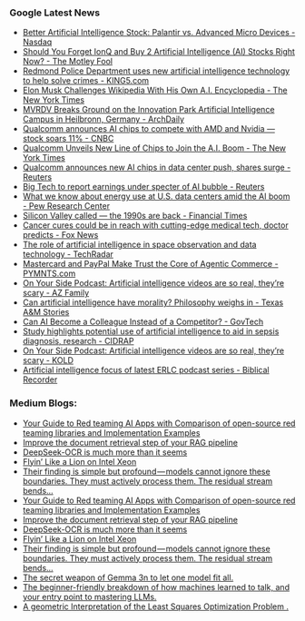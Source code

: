 ### Google Latest News
<!-- GOOGLE-NEWS-CONTENT:START -->

- [Better Artificial Intelligence Stock: Palantir vs. Advanced Micro Devices - Nasdaq](https://news.google.com/rss/articles/CBMipgFBVV95cUxPeWFEU0M2NHhIWmRENnpjbVNmWl9VNU5UZ2Q5a3FOb1M2Y2dJWGhFaXJGdkltSFY2RGoxQnQycWVuNGxNYUI2aUxvZGt5NS05X05YMDJaUnNuc19hWU5kMW9yNTZxWWh3VlIxOUo1aDVnekV1VjdYalloT3ZiQ1pvWlJWcHZJcExLd3lGWjNzVm5tZW45S1hEcTVhRXVYZHNzeVdMTktn?oc=5)
- [Should You Forget IonQ and Buy 2 Artificial Intelligence (AI) Stocks Right Now? - The Motley Fool](https://news.google.com/rss/articles/CBMimAFBVV95cUxNLVJKU21UNTZ6VUVEX1NUS251N0VLRklWTzBQTFhJQ1F4ckdXR2ljZlg2cnVLc3lFTTBqOG1sTGVOU05KSTY3N2xRemJmRlFhTWFpODJEVXpzZ2E0V0EwY19JRTZCVG9UeGlLWDVJbm8ySUMybFpqY1FMXzRtNXNNSVlVOElHVnFHOF9WQ0RNb1NvVzVSdUs5aQ?oc=5)
- [Redmond Police Department uses new artificial intelligence technology to help solve crimes - KING5.com](https://news.google.com/rss/articles/CBMi6AFBVV95cUxQUE5Qb2RpbVBWRkdna0QyUHVuanEzYVI2RGNuLURDUmVJQnpNT004RHJhcmx6NDluT204NkJ1QUlnOW1uQ0tOSWFOWXc5NGdVYk5uNXRtYmZRUXF5eTR4aXN1ZUVCck5DLVFOSmxxY25Lcmk3V09aV0swLWk3bmk1cldKcnJLQzlCUWc2ekt1NVFvbVQwNTFVXzN4eVMwVWdvRk4zUXNwSFlubk1zRVVjMGVtalBSbmtKNktnU0JvaHl6YmgtZ01lZ2s1ejVKZ2xjMVEzTG1NNHExS3lkZWhKdFdYdWctaU9s?oc=5)
- [Elon Musk Challenges Wikipedia With His Own A.I. Encyclopedia - The New York Times](https://news.google.com/rss/articles/CBMihAFBVV95cUxOVVBoUl92YUI4S2dLTnBrV2xtOXU5M0p5dmN2NXpqUTg1UXR6cHJrczMxU2lJTlFnNWVoVVlhMWFKSWZzR3gwUjdBSXQwNjlBcXl5TnMwalVEUC1YVFNXbXZXZkpGV1dVbFN6MkRVSzQ2RlRZbkZuVlJsRjduQ0JoMFdOV1g?oc=5)
- [MVRDV Breaks Ground on the Innovation Park Artificial Intelligence Campus in Heilbronn, Germany - ArchDaily](https://news.google.com/rss/articles/CBMixwFBVV95cUxPS1ZVUy0yS2dTNklKR3E1V1g5YkhrOVlXaXdLTm8xY2h6Z2tXY0NoWFJna0pyR3dYdi1HSk52M3FmRkp6TnpOUm9FcGFBVGN3ZmRfZEpWZ1V2QUxTcmpSR254Mk5Ib2pmVWpTajZJYnUzdVhRcW1QX1pnWVdncDA3ODFxVVBJczViTDZXNTJUVkFxWGgzbEs4WmxXblgyLUt3TW1sdURpcjNkOVFNZUx3WkFYWDBHLVIybVZqWW8zQmxNTlFYcWZN?oc=5)
- [Qualcomm announces AI chips to compete with AMD and Nvidia — stock soars 11% - CNBC](https://news.google.com/rss/articles/CBMigwFBVV95cUxNN2U3bkkwSEVJdXJxZ3IySWRZQlZKcHl4TklYS0tMQjhvSUlNd1pELXc2Q1BaQ1Jfc3ZRX1RYRExXUjUxaDhHNXdXLUtLaTdCS01KNENsU2hkWkJiQWhJUjV5YXFWWTdha1ZaVWRnN1hYUnZHcUNlZlpRNVZ1eEx4Z2phMNIBiAFBVV95cUxNbjBaOWpHSkpIYzAycW5lZGU0UjBzbTNyTDhsdnQ1ejVKRzFpcjYwQjJVc2pFNGpkUDhqM0VoVmZWMEotOC1Jb1kwWEMzd09nUHFJRzZWR3UtWWpUTkx6MEZ6SDRwZzBnZTUweEhSdjk5bmZidFhPWGJBLWVZN24xcmpaRGxZcWh6?oc=5)
- [Qualcomm Unveils New Line of Chips to Join the A.I. Boom - The New York Times](https://news.google.com/rss/articles/CBMid0FVX3lxTE92MXpzbF9OTXFJVllGX2gxVmhNTWJkeFF2QXBEdDJIWmNVLVlxYzMzSUlXSDhxLU41OVpvTjFiel94QkpVbXlpSlh6UmRqNmVIQ0cwLWxkZkx0MUxVUWxJUl9BU0ZzUHloSGhrTkkxQ0tQX0NxOURV?oc=5)
- [Qualcomm announces new AI chips in data center push, shares surge - Reuters](https://news.google.com/rss/articles/CBMivwFBVV95cUxQLVlVWGxKVkh2V0dfSFNYQjR4WTh1NGpQM0lWS0E2Y3JPdmJxdmtaY3VlanYxLXY2eENha085ZnVkemVkclRUenBERkVfTHdLZWhiVXhVLXI2aC1RQjg5VlNWVE9NS1g3NHY3SGxHc2haQnRGMk1YVGlkSVNTREVmRTd6eHdoT3VQMk1nSENDRE55RkJBTzhZdHlzanRsUHhmbkc0UV9IZmgwMVlnaV9YUVZrSkwzS1hjR0tKM3pJYw?oc=5)
- [Big Tech to report earnings under specter of AI bubble - Reuters](https://news.google.com/rss/articles/CBMirgFBVV95cUxQYUxxTG15Y0dlQkdGVWtZTUgtbmk2a3B4dVpSU0p0NE9Dd2dnV2oxLVBJSkxEQmZRcjRoQU93U3g0WGhJTHJ6YXhLQ3RnR0xDa1pnNlpEQzZ3a05DVGtHVHFfVWQyOHdvUUtkLTE0ZGEyOHFpZl9FMTYtd2I1T1RGYUFBekZBQ2FkLWFXaml4NDFHVS1Lc0V6Z2FmS3ZKMFBhdVlGeWNMekh0Z0phMEE?oc=5)
- [What we know about energy use at U.S. data centers amid the AI boom - Pew Research Center](https://news.google.com/rss/articles/CBMiuAFBVV95cUxPb1lqZC1Wdnk4aEwzVVFZZ01DTmxycVRBWENTTUFpSGdZZ2NWYlFnWDdWVXBzbjhIZnJpZ1V6akc5YnVQY2pTVjFPSDQ1dUlLN3ZiVjhaM2dXTVplU29hWndlSU9SeTNGc2JqRVQ3b1lWUnJoVXdQRmR4dC1ITkNIdDg5TWpwVVJrc1lDZVJ4X2dRNzlqaWJOdGpodS1Va1pQeFRTRGhLZUJUQVhvUlBEbVFlM2gwSlRY?oc=5)
- [Silicon Valley called — the 1990s are back - Financial Times](https://news.google.com/rss/articles/CBMicEFVX3lxTE5RN2U2cnBjSkZFOG43d013WmNVQUxNWDUwUmhKYTN0SHdlQi10TU9YQUwwY0hQUEhDWlRwZmdJOWl4b0E4ZlhLYVFHN3F4RVpaY250b1V0SldFZUNCUXN4VV9lc2NLR0M2WFNMZTNibnk?oc=5)
- [Cancer cures could be in reach with cutting-edge medical tech, doctor predicts - Fox News](https://news.google.com/rss/articles/CBMingFBVV95cUxPa3FQNlNNTFBVTFNUdlU1ZG1IbzRRZnBJZVdmSDdQV1kzLW9JVXdtMXZ1a3RkZWRZNnRHNHliMUFRMHRDRTY0N0oxSF9IclBSMklWYXpCN2cyV0NhYzh5dUlvOGRVYjUyclVOYTVER3RtQlZDY3ZpTVhJQ2k5TTA1cUFHYlVNdHJyWDlGdXBmcDljVklEV1JEbDBxYWw4Z9IBowFBVV95cUxOYkpNQV8xa1JxMzE2dEZ4SVR0bVg1NmN5SHRXOWtvSXp5TzQ5REY3cGs5OXotSmdkSTRUc19kZmhlMnJNY0NxczhWZnJZcWJKM0hwemF2WmZsN1pEcGZQVDY3ZFdkMEJBdVFDRzhKeDNPc3BtcFhUbXdMNEFiUFlLdVFjTnM3TDVSaEQ2cmJBSDJuR0U4ck1xYXFsVXBKT1FNOEw0?oc=5)
- [The role of artificial intelligence in space observation and data technology - TechRadar](https://news.google.com/rss/articles/CBMiqgFBVV95cUxPTDRfbjlnN2liTkJ3VHNHdmZHSkZGakdjRzR3WXFhUFBFMmRsd0lBcy1tMlk4Q2NOZzZaMEhTcjhjWmNjLTUwTFZfdnUwbWM3LTE3Sl9ybWJBWTFGbjBnUGNaWUotYjJFdzU1VzhmUkZrR3pzd0duN1BvcEZpcElQWUpKbHlQVmptYmdLLTA0Sy1XeThtU2NBS1g0alNCSVl4b3NacEFvMG9pZw?oc=5)
- [Mastercard and PayPal Make Trust the Core of Agentic Commerce - PYMNTS.com](https://news.google.com/rss/articles/CBMitwFBVV95cUxNVl9zNURoSGlJa0M1NjdfUjluM19Td2FIbEFHYW82eFRmNXREeGFKakhhQXdncXJ1Z3BRZGFRRk41V2dOWWRra3E3aTE3V3Y5ZHlWUlhBU1JIVW45ZXdGWjRMclc1aVlCSkFLSEFaX1c3c0hQdnVXZFJlOVBwM0RaRFNfQkdPUTlzcnJ6eTJHVUhpVUxvaUpwb0ZiM3oyUy1BLXFyX2JRR011YmRqMG1pYTVuMTU3TDA?oc=5)
- [On Your Side Podcast: Artificial intelligence videos are so real, they’re scary - AZ Family](https://news.google.com/rss/articles/CBMirwFBVV95cUxQVVRfZlF1VTlQR1M3NWFvUm9aRzQtTEwwbm9JVWk0ckFyVWQwUDJMbUl6VGlWNTdEVlctTnN4dzFrVFlrNmNpYVFUZ0FHekVvOC1sWWkzdU55c045UlNXMTMxNTB3LU9JRVF4elV5WW5URjRERlRLcDhlNXY5QjRUWmIzUzhYdU5ESWd4RHVpb2NHVFRXZlVpYTNNXzk1VDcxZjBMMjVJNXFoMTNoMldZ?oc=5)
- [Can artificial intelligence have morality? Philosophy weighs in - Texas A&M Stories](https://news.google.com/rss/articles/CBMipwFBVV95cUxPRmxSSHZlNExyRWc4elB3MldDRlhMMzN3YncxVjV1NkU4cTVueHVLUzhDRVdpdW1CVnRwSmduSjVYYVNmTU9Fd202aTh4RTQwZ0xyMWlZS3dsLWY2endsemtkMTBnS2JMMTV2Mi1CNWJzN3Y5X3A1b0pfakdXcTJTa0JuMVZpS2tVRlYxNnc2cUpvUTNOMDNEck9ENzJJTHdUVE13bXFaRQ?oc=5)
- [Can AI Become a Colleague Instead of a Competitor? - GovTech](https://news.google.com/rss/articles/CBMingFBVV95cUxPekdfRGZXSDFDMjVoUHJIZW5jMllNREIzbndtVGEwRVd2aTA2Ry1QSG5LRVFaSFBZbzRELWxxZ1I5VS1TVWllcUdrQ29aaFl1Y2I2Z1pwTHVFLUZENmxPX29XQTJGYXVIb3lJQWlseDZpd0ZQN0JNbzR6RGdjNnhPQngxdE45cVN3allTNlhESEhRdUN0UGE4bzlxODZ1dw?oc=5)
- [Study highlights potential use of artificial intelligence to aid in sepsis diagnosis, research - CIDRAP](https://news.google.com/rss/articles/CBMiugFBVV95cUxOU1daT2lNSnpFdGtpSmNCNE9wTWhKMXg0RzU4bW56ZW9fUTctUTJPa0YwS01FVEZjQWlJMm01NW9wQ1lUMmE0NVhiZ05LYXdNem1JS3V0Skd5cGFEdXNlR3ZxY0NraTc3U1VLWG5nS1FGYzV1RHdNSzhqQ0N0Tl9MYmJaTWFpdGtaNWhLNHh0bTY4ZGxXOTIxRXJNOHNTWVZodERQQ0I0SzhISFlhYk9XODllVkJMUmNzWGc?oc=5)
- [On Your Side Podcast: Artificial intelligence videos are so real, they’re scary - KOLD](https://news.google.com/rss/articles/CBMiqgFBVV95cUxNMnlCalgyZS02bzI5ZmVqOXJITzhtdmF6MHduQmdyVVBjOVhTNVc0UE9BeDdKLUdzQkRiVEVOZUU2THctUkdxYjJ4R0lMSUZLYnlNSGtsOVRaYkJkZU43OFZvUGpOZ0l5UzBMLUZEWlpocGwwS3NmZHQwUnNxM0YxNUdJTG5jbWdKM2d4QklnR3RiOU9PNExtZ00yTk03RDl4Q0ZCd25YME5FZw?oc=5)
- [Artificial intelligence focus of latest ERLC podcast series - Biblical Recorder](https://news.google.com/rss/articles/CBMikAFBVV95cUxNdGNpb1VSdnRTY1JzX2tUUTEzSHlkeGZqT2RTQl9kR2wtOXVmTmZSRGRrN3RUaTJ6VDFEQXRIbXVaZi11SnQwQ0N4c0ZacHRjZ1ljN1lnVEl5Q3JnOGY0c3ZqX2psTzIzWFM3cVo2UmZfWmcyNDBDeUs1UXVqU0xNM2dpcHR3YkN4VUppUjFkZGM?oc=5)<!-- GOOGLE-NEWS-CONTENT:END -->

### Medium Blogs:
<!-- MEDIUM-CONTENT:START -->

- [Your Guide to Red teaming AI Apps with Comparison of open-source red teaming libraries and Implementation Examples](https://medium.com/gitconnected/your-ai-app-has-security-holes-you-cant-see-here-s-how-to-find-them-f5523a551686?source=topic_portal---recommended_stories---machine_learning---0-107--------------------b906d7d6_5993_4de0_b402_ece53a812fc2--------------)
- [Improve the document retrieval step of your RAG pipeline](https://medium.com/towards-artificial-intelligence/how-to-select-the-5-most-relevant-documents-for-ai-search-d22ccd0721e3?source=topic_portal---recommended_stories---machine_learning---1-107--------------------b906d7d6_5993_4de0_b402_ece53a812fc2--------------)
- [DeepSeek-OCR is much more than it seems](https://medium.com/@ignacio.de.gregorio.noblejas/the-whale-strikes-again-4891df992430?source=topic_portal---recommended_stories---machine_learning---2-107--------------------b906d7d6_5993_4de0_b402_ece53a812fc2--------------)
- [Flyin’ Like a Lion on Intel Xeon](https://medium.com/@chaimrand/optimizing-pytorch-model-inference-on-cpu-ccd3aa5884ad?source=topic_portal---recommended_stories---machine_learning---3-107--------------------b906d7d6_5993_4de0_b402_ece53a812fc2--------------)
- [Their finding is simple but profound — models cannot ignore these boundaries. They must actively process them. The residual stream bends…](https://medium.com/@robman/anthropics-linebreaks-add-support-for-geometric-interpretability-41342c12cd76?source=topic_portal---recommended_stories---machine_learning---4-107--------------------b906d7d6_5993_4de0_b402_ece53a812fc2--------------)
- [Your Guide to Red teaming AI Apps with Comparison of open-source red teaming libraries and Implementation Examples](https://medium.com/gitconnected/your-ai-app-has-security-holes-you-cant-see-here-s-how-to-find-them-f5523a551686?source=topic_portal---recommended_stories---machine_learning---0-107--------------------b906d7d6_5993_4de0_b402_ece53a812fc2--------------)
- [Improve the document retrieval step of your RAG pipeline](https://medium.com/towards-artificial-intelligence/how-to-select-the-5-most-relevant-documents-for-ai-search-d22ccd0721e3?source=topic_portal---recommended_stories---machine_learning---1-107--------------------b906d7d6_5993_4de0_b402_ece53a812fc2--------------)
- [DeepSeek-OCR is much more than it seems](https://medium.com/@ignacio.de.gregorio.noblejas/the-whale-strikes-again-4891df992430?source=topic_portal---recommended_stories---machine_learning---2-107--------------------b906d7d6_5993_4de0_b402_ece53a812fc2--------------)
- [Flyin’ Like a Lion on Intel Xeon](https://medium.com/@chaimrand/optimizing-pytorch-model-inference-on-cpu-ccd3aa5884ad?source=topic_portal---recommended_stories---machine_learning---3-107--------------------b906d7d6_5993_4de0_b402_ece53a812fc2--------------)
- [Their finding is simple but profound — models cannot ignore these boundaries. They must actively process them. The residual stream bends…](https://medium.com/@robman/anthropics-linebreaks-add-support-for-geometric-interpretability-41342c12cd76?source=topic_portal---recommended_stories---machine_learning---4-107--------------------b906d7d6_5993_4de0_b402_ece53a812fc2--------------)
- [The secret weapon of Gemma 3n to let one model fit all.](https://medium.com/@lixue421/matformer-train-once-and-deploy-many-4ad014f40f3d?source=topic_portal---recommended_stories---machine_learning---5-107--------------------b906d7d6_5993_4de0_b402_ece53a812fc2--------------)
- [The beginner-friendly breakdown of how machines learned to talk, and your entry point to mastering LLMs.](https://medium.com/towards-artificial-intelligence/what-is-an-llm-a-no-jargon-introduction-adc39a129254?source=topic_portal---recommended_stories---machine_learning---6-107--------------------b906d7d6_5993_4de0_b402_ece53a812fc2--------------)
- [A geometric Interpretation of the Least Squares Optimization Problem .](https://medium.com/@amehsunday178/a-geometric-interpretation-of-the-least-squares-optimization-problem-1ddc741d09a6?source=topic_portal---recommended_stories---machine_learning---7-107--------------------b906d7d6_5993_4de0_b402_ece53a812fc2--------------)<!-- MEDIUM-CONTENT:END -->
